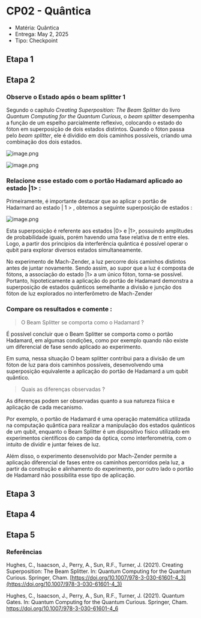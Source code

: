 # CP02 - Quântica

- Matéria: Quântica
- Entrega: May 2, 2025
- Tipo: Checkpoint

## Etapa 1

## Etapa 2

### Observe o Estado após o beam splitter 1

Segundo o capítulo *Creating Superposition: The Beam Splitter* do livro *Quantum Computing for the Quantum Curious*, o *beam splitter* desempenha a função de um espelho parcialmente reflexivo, colocando o estado do fóton em superposição de dois estados distintos. Quando o fóton passa pelo *beam splitter*, ele é dividido em dois caminhos possíveis, criando uma combinação dos dois estados.

![image.png](image.png)

![image.png](image%201.png)

### Relacione esse estado com o portão Hadamard aplicado ao estado |1> :

Primeiramente, é importante destacar que ao aplicar o portão de Hadarmard  ao estado | 1 > , obtemos a seguinte superposição de estados :

![image.png](image%202.png)

Esta superposição é referente aos estados |0> e |1>, possuindo amplitudes de probabilidade iguais, porém havendo uma fase relativa de π entre eles. Logo, a partir dos princípios da interferência quântica é possível operar o qubit para explorar diversos estados simultaneamente.

No experimento de Mach-Zender, a luz percorre dois caminhos distintos antes de juntar novamente. Sendo assim, ao supor que a luz é composta de fótons, a associação do estado |1> a um único fóton, torna-se possível. Portanto, hipoteticamente a aplicação do portão de Hadamard demonstra a superposição de estados quânticos semelhante a divisão e junção dos fóton de luz explorados no interferômetro de Mach-Zender 

### Compare os resultados e comente :

> O Beam Splitter se comporta como o Hadamard ?
> 

É possível concluir que o Beam Splitter se comporta como o portão Hadamard, em algumas condições, como por exemplo quando não existe um diferencial de fase sendo aplicado ao experimento.

Em suma, nessa situação O beam splitter contribui para a divisão de um fóton de luz para dois caminhos possíveis, desenvolvendo uma superposição equivalente a aplicação do portão de Hadamard a um qubit quântico.

> Quais as diferenças observadas ?
> 

As diferenças podem ser observadas quanto a sua natureza física e aplicação de cada mecanismo.

Por exemplo, o portão de Hadamard é uma operação matemática utilizada na computação quântica para realizar a manipulação dos estados quânticos de um qubit, enquanto o Beam Splitter é um dispositivo físico utilizado em experimentos científicos do campo da óptica, como interferometria, com o intuito de dividir e juntar feixes de luz.

Além disso, o experimento desenvolvido por Mach-Zender permite a aplicação diferencial de fases entre os caminhos percorridos pela luz, a partir da construção e alinhamento do experimento, por outro lado o portão de Hadamard não possibilita esse tipo de aplicação.

## Etapa 3

## Etapa 4

## Etapa 5

### Referências

Hughes, C., Isaacson, J., Perry, A., Sun, R.F., Turner, J. (2021). Creating Superposition: The Beam Splitter. In: Quantum Computing for the Quantum Curious. Springer, Cham. [https://doi.org/10.1007/978-3-030-61601-4_3](https://doi.org/10.1007/978-3-030-61601-4_3)

Hughes, C., Isaacson, J., Perry, A., Sun, R.F., Turner, J. (2021). Quantum Gates. In: Quantum Computing for the Quantum Curious. Springer, Cham. https://doi.org/10.1007/978-3-030-61601-4_6
